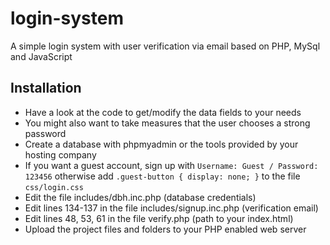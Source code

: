 # login-system

A simple login system with user verification via email based on PHP, MySql and JavaScript

## Installation

- Have a look at the code to get/modify the data fields to your needs
- You might also want to take measures that the user chooses a strong password
- Create a database with phpmyadmin or the tools provided by your hosting company
- If you want a guest account, sign up with `Username: Guest / Password: 123456` otherwise add `.guest-button { display: none; }` to the file `css/login.css`
- Edit the file includes/dbh.inc.php (database credentials)
- Edit lines 134-137 in the file includes/signup.inc.php (verification email)
- Edit lines 48, 53, 61 in the file verify.php (path to your index.html)
- Upload the project files and folders to your PHP enabled web server
 

